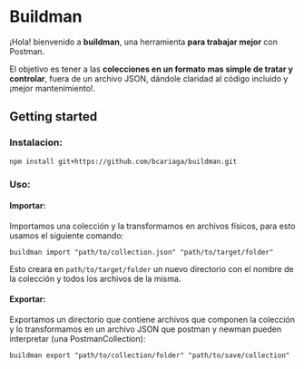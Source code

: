 # Buildman

¡Hola! bienvenido a **buildman**, una herramienta **para trabajar mejor** con Postman.

El objetivo es tener a las **colecciones en un formato mas simple de tratar y controlar**, fuera de un archivo JSON, dándole claridad al código incluido y ¡mejor mantenimiento!.

## Getting started

### Instalacion:
```shell
npm install git+https://github.com/bcariaga/buildman.git
```

### Uso:

#### Importar:

Importamos una colección y la transformamos en archivos físicos, para esto usamos el siguiente comando:

```shell
buildman import "path/to/collection.json" "path/to/target/folder"
```

Esto creara en `path/to/target/folder` un nuevo directorio con el nombre de la colección y todos los archivos de la misma.

#### Exportar:

Exportamos un directorio que contiene archivos que componen la colección y lo transformamos en un archivo JSON que postman y newman pueden interpretar (una PostmanCollection):

```shell
buildman export "path/to/collection/folder" "path/to/save/collection"
```

